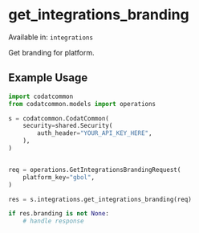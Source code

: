 # get_integrations_branding
Available in: `integrations`

Get branding for platform.

## Example Usage
```python
import codatcommon
from codatcommon.models import operations

s = codatcommon.CodatCommon(
    security=shared.Security(
        auth_header="YOUR_API_KEY_HERE",
    ),
)


req = operations.GetIntegrationsBrandingRequest(
    platform_key="gbol",
)

res = s.integrations.get_integrations_branding(req)

if res.branding is not None:
    # handle response
```